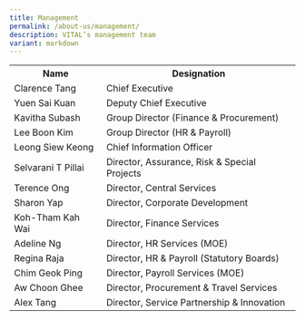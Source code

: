 ```yaml
---
title: Management
permalink: /about-us/management/
description: VITAL’s management team
variant: markdown
---
```

<table class="vital-table-1">
   <tbody>
      <tr>
         <th>
            Name
         </th>
         <th>
            Designation
         </th>
      </tr>
      <tr>
         <td>
            Clarence Tang 
         </td>
         <td>
            Chief Executive
         </td>
      </tr>
      <tr>
         <td>Yuen Sai Kuan </td>
         <td>
            Deputy Chief Executive
         </td>
      </tr>
   	 <tr>
			 <td>
				Kavitha Subash
			 </td>
			 <td>
				 Group Director (Finance &amp; Procurement)
			 </td>
		 </tr>
		 <tr>
         <td>
            Lee Boon Kim
         </td>
         <td>
            Group Director (HR &amp; Payroll)
         </td>
      </tr>
      <tr>
         <td>Leong Siew Keong</td>
         <td>Chief Information Officer     
         </td>
      </tr>
      <tr>
         <td>
            Selvarani T Pillai
         </td>
         <td>
            Director, Assurance, Risk &amp; Special Projects
         </td>
      </tr>
      <tr>
         <td>
            Terence Ong        
         </td>
         <td>
            Director, Central Services
         </td>
      </tr>
      <tr>
         <td>
            Sharon Yap         
         </td>
         <td>
            Director, Corporate Development
         </td>
      </tr>
      <tr>
         <td>
            Koh-Tham Kah Wai       
         </td>
         <td>
            Director, Finance Services
         </td>
      </tr>
  <tr>
         <td>
            Adeline Ng
         </td>
         <td>
            Director, HR Services (MOE)
         </td>
      </tr>		 
		 <tr>
         <td>
            Regina Raja
         </td>
         <td>
            Director, HR &amp; Payroll (Statutory Boards)
         </td>
      </tr>		 
		  <tr>
         <td>
            Chim Geok Ping
         </td>
         <td>
            Director, Payroll Services (MOE)
         </td>
      </tr>
		 <tr>
			 <td>
				 Aw Choon Ghee
			 </td>
			 <td>
				 Director, Procurement &amp; Travel Services
			 </td>
		 </tr>
		 <tr>
			 <td>
				 Alex Tang
			 </td>
			 <td>
				 Director, Service Partnership &amp; Innovation
			 </td>
		 </tr>
   </tbody>
</table>